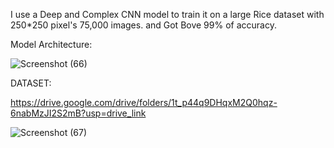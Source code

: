 I use a Deep and Complex CNN model to train it on a large Rice dataset with 250*250 pixel's 75,000 images. and Got Bove 99% of accuracy.

Model Architecture:

![Screenshot (66)](https://github.com/NishantkSingh0/Complex-CNN-model-on-large-Rice-Dataset/assets/166206623/b3dcc8b3-024e-4355-bbde-ff2d4b91fee7)


DATASET:

https://drive.google.com/drive/folders/1t_p44q9DHqxM2Q0hqz-6nabMzJI2S2mB?usp=drive_link


![Screenshot (67)](https://github.com/NishantkSingh0/Complex-CNN-model-on-large-Rice-Dataset/assets/166206623/df18a0bb-0f61-493e-9aba-3493172ffdcc)

